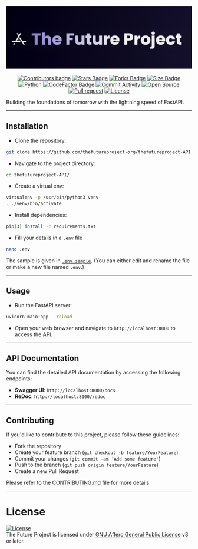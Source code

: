 <p align="center">
  <a>
    <img src="static/logo.png" width="850px" alt="The Future Project Logo logo"/>
  </a>

</p>

<p align="center">
  <a href="https://github.com/thefutureproject-org/thefutureproject-API/contributors"><img src="https://img.shields.io/github/contributors-anon/thefutureproject-org/thefutureproject-API?style=flat&color=blue" alt="Contributors badge" /></a>
  <a href="https://github.com/thefutureproject-org/thefutureproject-API/stargazers"><img src="https://img.shields.io/github/stars/thefutureproject-org/thefutureproject-API?style=flat&color=greygreen" alt="Stars Badge" /></a>
  <a href="https://github.com/thefutureproject-org/thefutureproject-API/fork"><img src="https://img.shields.io/github/forks/thefutureproject-org/thefutureproject-API?style=flat-square&color=orange" alt="Forks Badge" /></a>
  <a href="https://github.com/thefutureproject-org/thefutureproject-API/"><img src="https://img.shields.io/github/repo-size/thefutureproject-org/thefutureproject-API?style=flat-square&color=green" alt="Size Badge" /></a>
  <a href="https://www.python.org/"><img src="https://img.shields.io/badge/Python-v3.12-blue" alt="Python" /></a>
  <a href="https://www.codefactor.io/repository/github/thefutureproject-org/thefutureproject-api/overview/main"><img src="https://www.codefactor.io/repository/github/thefutureproject-org/thefutureproject-api/badge/main" alt="CodeFactor Badge" /></a>
  <a href="https://github.com/thefutureproject-org/thefutureproject-API/graphs/commit-activity/"><img src="https://img.shields.io/badge/Maintained%3F-yes-green.svg" alt="Commit Activity" /></a>
  <a href="https://github.com/thefutureproject-org/thefutureproject-API"><img src="https://badges.frapsoft.com/os/v2/open-source.svg?v=103" alt="Open Source" /></a>
  <a href="https://makeapullrequest.com/"><img src="https://img.shields.io/badge/PRs-welcome-brightgreen.svg?style=flat-square" alt="Pull request" /></a>
  <a href="https://github.com/thefutureproject-org/thefutureproject-API/blob/main/LICENSE"><img src="https://img.shields.io/badge/License-AGPL-blue" alt="License" /></a>

</p>

Building the foundations of tomorrow with the lightning speed of FastAPI.

---

## Installation

- Clone the repository:

```bash
git clone https://github.com/thefutureproject-org/thefutureproject-API.git
```

- Navigate to the project directory:

```bash
cd thefutureproject-API/
```

- Create a virtual env:

```bash
virtualenv -p /usr/bin/python3 venv
. ./venv/bin/activate
```

- Install dependencies:

```bash
pip(3) install -r requirements.txt
```

- Fill your details in a `.env` file

```bash
nano .env
```

The sample is given in [`.env.sample`](https://github.com/thefutureproject-org/thefutureproject-API/blob/main/.env.sample).
(You can either edit and rename the file or make a new file named `.env`.)

---

## Usage

- Run the FastAPI server:

```bash
uvicorn main:app --reload
```

- Open your web browser and navigate to `http://localhost:8000` to access the API.

---

## API Documentation

You can find the detailed API documentation by accessing the following endpoints:

- **Swagger UI**: `http://localhost:8000/docs`
- **ReDoc**: `http://localhost:8000/redoc`

---

## Contributing

If you'd like to contribute to this project, please follow these guidelines:

- Fork the repository
- Create your feature branch (`git checkout -b feature/YourFeature`)
- Commit your changes (`git commit -am 'Add some feature'`)
- Push to the branch (`git push origin feature/YourFeature`)
- Create a new Pull Request

Please refer to the [CONTRIBUTING.md](CONTRIBUTING.md) file for more details.

---

# License

[![License](https://www.gnu.org/graphics/agplv3-155x51.png)](LICENSE)  
The Future Project is licensed under [GNU Affero General Public License](https://www.gnu.org/licenses/agpl-3.0.en.html) v3 or later.
